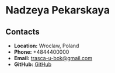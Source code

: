 # Nadzeya Pekarskaya
## Contacts
* **Location:** Wroclaw, Poland
* **Phone:** +4844400000
* **Email:** trasca-u-bok@gmail.com
* **GitHub:** [GitHub](https://github.com/NadiaPeki)